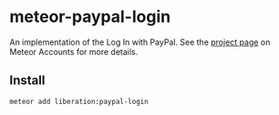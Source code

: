 # meteor-paypal-login

An implementation of the Log In with PayPal. See the [project page](https://www.meteor.com/accounts) on Meteor Accounts for more details.

Install
-----------
```
meteor add liberation:paypal-login
```
